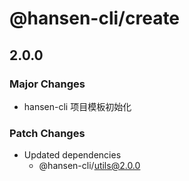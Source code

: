 # @hansen-cli/create

## 2.0.0

### Major Changes

- hansen-cli 项目模板初始化

### Patch Changes

- Updated dependencies
  - @hansen-cli/utils@2.0.0
